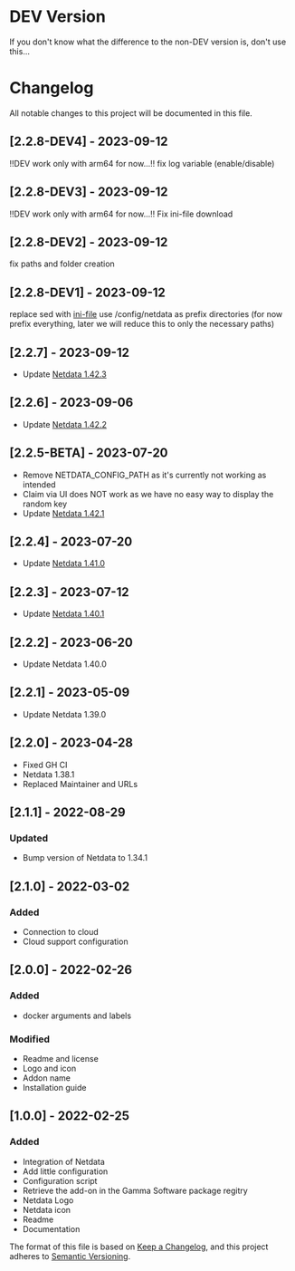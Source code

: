 # DEV Version
If you don't know what the difference to the non-DEV version is, don't use this...

# Changelog
All notable changes to this project will be documented in this file.

## [2.2.8-DEV4] - 2023-09-12
  !!DEV work only with arm64 for now...!!
  fix log variable (enable/disable)
  
## [2.2.8-DEV3] - 2023-09-12
  !!DEV work only with arm64 for now...!!
  Fix ini-file download

## [2.2.8-DEV2] - 2023-09-12
  fix paths and folder creation

## [2.2.8-DEV1] - 2023-09-12
  replace sed with  [ini-file](https://github.com/bitnami/ini-file)
  use /config/netdata as prefix directories (for now prefix everything, later we will reduce this to only the necessary paths)

## [2.2.7] - 2023-09-12

- Update [Netdata 1.42.3](https://github.com/netdata/netdata/releases/tag/v1.42.3)

## [2.2.6] - 2023-09-06

- Update [Netdata 1.42.2](https://github.com/netdata/netdata/releases/tag/v1.42.2)

## [2.2.5-BETA] - 2023-07-20

- Remove NETDATA_CONFIG_PATH as it's currently not working as intended
- Claim via UI does NOT work as we have no easy way to display the random key
- Update [Netdata 1.42.1](https://github.com/netdata/netdata/releases/tag/v1.42.1)

## [2.2.4] - 2023-07-20

- Update [Netdata 1.41.0](https://github.com/netdata/netdata/releases/tag/v1.41.0)

## [2.2.3] - 2023-07-12

- Update [Netdata 1.40.1](https://github.com/netdata/netdata/releases/tag/v1.40.1)

## [2.2.2] - 2023-06-20

- Update Netdata 1.40.0

## [2.2.1] - 2023-05-09

- Update Netdata 1.39.0

## [2.2.0] - 2023-04-28

- Fixed GH CI
- Netdata 1.38.1
- Replaced Maintainer and URLs

## [2.1.1] - 2022-08-29

### Updated

- Bump version of Netdata to 1.34.1

## [2.1.0] - 2022-03-02

### Added

- Connection to cloud
- Cloud support configuration

## [2.0.0] - 2022-02-26

### Added

- docker arguments and labels

### Modified

- Readme and license
- Logo and icon
- Addon name
- Installation guide

## [1.0.0] - 2022-02-25

### Added

- Integration of Netdata
- Add little configuration
- Configuration script
- Retrieve the add-on in the Gamma Software package regitry
- Netdata Logo
- Netdata icon
- Readme
- Documentation


The format of this file is based on [Keep a Changelog](https://keepachangelog.com/en/1.0.0/),
and this project adheres to [Semantic Versioning](https://semver.org/spec/v2.0.0.html).